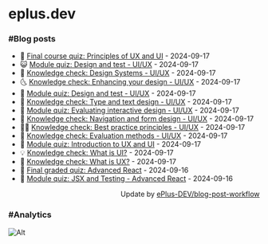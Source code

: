 # eplus.dev

### #Blog posts

<!-- BLOG-POST-LIST:START -->
 - 🧰 [Final course quiz: Principles of UX and UI](https://eplus.dev/final-course-quiz-principles-of-ux-and-ui) - 2024-09-17
 - 😺 [Module quiz: Design and test - UI/UX](https://eplus.dev/module-quiz-design-and-test-uiux-1) - 2024-09-17
 - 🗽 [Knowledge check: Design Systems - UI/UX](https://eplus.dev/knowledge-check-design-systems-uiux) - 2024-09-17
 - 🌜 [Knowledge check: Enhancing your design - UI/UX](https://eplus.dev/knowledge-check-enhancing-your-design-uiux) - 2024-09-17
 - 📝 [Module quiz: Design and test - UI/UX](https://eplus.dev/module-quiz-design-and-test-uiux) - 2024-09-17
 - 🚀 [Knowledge check: Type and text design - UI/UX](https://eplus.dev/knowledge-check-type-and-text-design-uiux) - 2024-09-17
 - 💼 [Module quiz: Evaluating interactive design - UI/UX](https://eplus.dev/module-quiz-evaluating-interactive-design-uiux) - 2024-09-17
 - 🦣 [Knowledge check: Navigation and form design - UI/UX](https://eplus.dev/knowledge-check-navigation-and-form-design-uiux) - 2024-09-17
 - 👨‍🏫 [Knowledge check: Best practice principles - UI/UX](https://eplus.dev/knowledge-check-best-practice-principles-uiux) - 2024-09-17
 - 🔭 [Knowledge check: Evaluation methods - UI/UX](https://eplus.dev/knowledge-check-evaluation-methods-uiux) - 2024-09-17
 - 🤡 [Module quiz: Introduction to UX and UI](https://eplus.dev/module-quiz-introduction-to-ux-and-ui) - 2024-09-17
 - 💡 [Knowledge check: What is UI?](https://eplus.dev/knowledge-check-what-is-ui) - 2024-09-17
 - 🦣 [Knowledge check: What is UX?](https://eplus.dev/knowledge-check-what-is-ux) - 2024-09-17
 - 💪 [Final graded quiz: Advanced React](https://eplus.dev/final-graded-quiz-advanced-react) - 2024-09-16
 - 🤡 [Module quiz: JSX and Testing - Advanced React](https://eplus.dev/module-quiz-jsx-and-testing-advanced-react) - 2024-09-16<!-- BLOG-POST-LIST:END -->

<div align="right">
  Update by <a target="_blank"
    href="https://github.com/ePlus-DEV/blog-post-workflow">ePlus-DEV/blog-post-workflow</a>
</div>

### #Analytics
![Alt](https://repobeats.axiom.co/api/embed/9990f7cddfbad8d834990b10ccad05f81ac1096f.svg "Repobeats analytics image")
